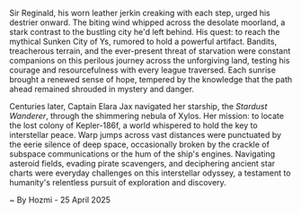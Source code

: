 
Sir Reginald, his worn leather jerkin creaking with each step, urged his destrier onward.  The biting wind whipped across the desolate moorland, a stark contrast to the bustling city he'd left behind.  His quest: to reach the mythical Sunken City of Ys, rumored to hold a powerful artifact.  Bandits, treacherous terrain, and the ever-present threat of starvation were constant companions on this perilous journey across the unforgiving land, testing his courage and resourcefulness with every league traversed.  Each sunrise brought a renewed sense of hope, tempered by the knowledge that the path ahead remained shrouded in mystery and danger.

Centuries later, Captain Elara Jax navigated her starship, the *Stardust Wanderer*, through the shimmering nebula of Xylos.  Her mission: to locate the lost colony of Kepler-186f, a world whispered to hold the key to interstellar peace.  Warp jumps across vast distances were punctuated by the eerie silence of deep space, occasionally broken by the crackle of subspace communications or the hum of the ship's engines.  Navigating asteroid fields, evading pirate scavengers, and deciphering ancient star charts were everyday challenges on this interstellar odyssey, a testament to humanity's relentless pursuit of exploration and discovery.

~ By Hozmi - 25 April 2025

